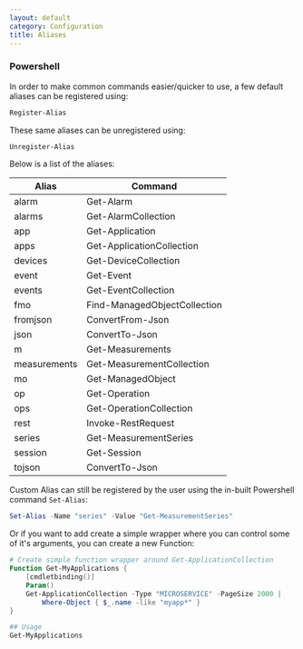 ```yaml
---
layout: default
category: Configuration
title: Aliases
---
```


### Powershell

In order to make common commands easier/quicker to use, a few default aliases can be registered using:

```powershell
Register-Alias
```

These same aliases can be unregistered using:

```powershell
Unregister-Alias
```

Below is a list of the aliases:


| Alias | Command |
|-------|---------|
| alarm | Get-Alarm |
| alarms | Get-AlarmCollection |
| app | Get-Application |
| apps | Get-ApplicationCollection |
| devices | Get-DeviceCollection |
| event | Get-Event |
| events | Get-EventCollection |
| fmo | Find-ManagedObjectCollection |
| fromjson | ConvertFrom-Json |
| json | ConvertTo-Json |
| m | Get-Measurements |
| measurements | Get-MeasurementCollection |
| mo | Get-ManagedObject |
| op | Get-Operation |
| ops | Get-OperationCollection |
| rest | Invoke-RestRequest |
| series | Get-MeasurementSeries |
| session | Get-Session |
| tojson | ConvertTo-Json |

Custom Alias can still be registered by the user using the in-built Powershell command `Set-Alias`:

```powershell
Set-Alias -Name "series" -Value "Get-MeasurementSeries"
```

Or if you want to add create a simple wrapper where you can control some of it's arguments, you can create a new Function:

```powershell
# Create simple function wrapper around Get-ApplicationCollection
Function Get-MyApplications {
    [cmdletbinding()]
    Param()
    Get-ApplicationCollection -Type "MICROSERVICE" -PageSize 2000 |
        Where-Object { $_.name -like "myapp*" }
}

## Usage
Get-MyApplications
```
